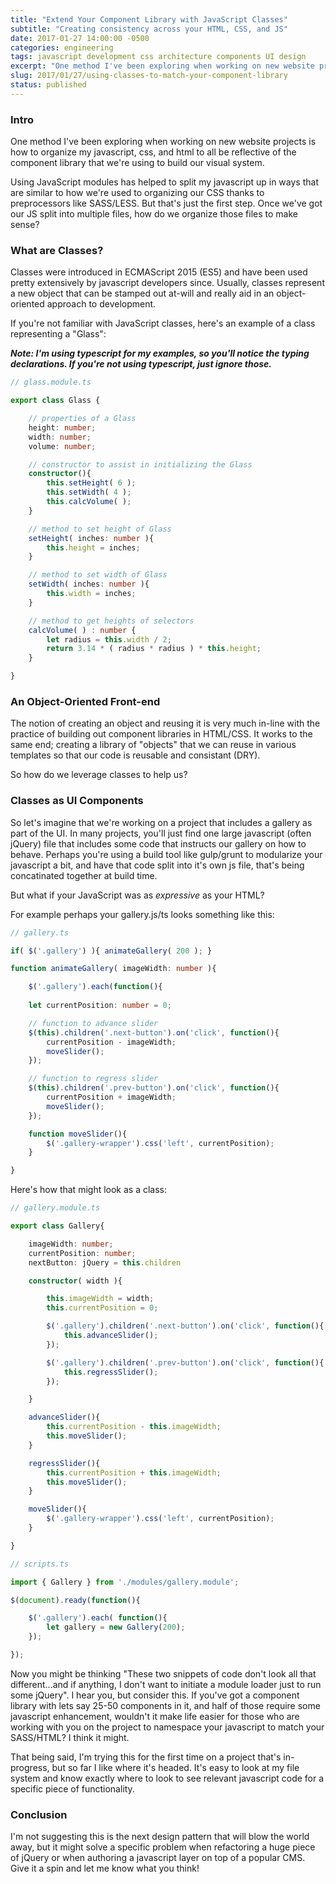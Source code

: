 ```yaml
---
title: "Extend Your Component Library with JavaScript Classes"
subtitle: "Creating consistency across your HTML, CSS, and JS"
date: 2017-01-27 14:00:00 -0500
categories: engineering
tags: javascript development css architecture components UI design
excerpt: "One method I've been exploring when working on new website projects is how to organize my javascript, css, and html to all be reflective of the component library that we're using to build our visual system."
slug: 2017/01/27/using-classes-to-match-your-component-library
status: published
---
```


### Intro

One method I've been exploring when working on new website projects is how to organize my javascript, css, and html to all be reflective of the component library that we're using to build our visual system.

Using JavaScript modules has helped to split my javascript up in ways that are similar to how we're used to organizing our CSS thanks to preprocessors like SASS/LESS. But that's just the first step. Once we've got our JS split into multiple files, how do we organize those files to make sense?

### What are Classes?

Classes were introduced in ECMAScript 2015 (ES5) and have been used pretty extensively by javascript developers since. Usually, classes represent a new object that can be stamped out at-will and really aid in an object-oriented approach to development.

If you're not familiar with JavaScript classes, here's an example of a class representing a "Glass":

_**Note: I'm using typescript for my examples, so you'll notice the typing declarations. If you're not using typescript, just ignore those.**_

```typescript
// glass.module.ts

export class Glass {

    // properties of a Glass
    height: number;
    width: number;
    volume: number;

    // constructor to assist in initializing the Glass
    constructor(){
        this.setHeight( 6 );
        this.setWidth( 4 );
        this.calcVolume( );
    }

    // method to set height of Glass
    setHeight( inches: number ){
        this.height = inches;
    }

    // method to set width of Glass
    setWidth( inches: number ){
        this.width = inches;
    }

    // method to get heights of selectors
    calcVolume( ) : number {
        let radius = this.width / 2;
        return 3.14 * ( radius * radius ) * this.height;
    }

}

```

### An Object-Oriented Front-end

The notion of creating an object and reusing it is very much in-line with the practice of building out component libraries in HTML/CSS. It works to the same end; creating a library of "objects" that we can reuse in various templates so that our code is reusable and consistant (DRY).

So how do we leverage classes to help us?

### Classes as UI Components

So let's imagine that we're working on a project that includes a gallery as part of the UI. In many projects, you'll just find one large javascript (often jQuery) file that includes some code that instructs our gallery on how to behave. Perhaps you're using a build tool like gulp/grunt to modularize your javascript a bit, and have that code split into it's own js file, that's being concatinated together at build time. 

But what if your JavaScript was as _expressive_ as your HTML?

For example perhaps your gallery.js/ts looks something like this:

```typescript
// gallery.ts

if( $('.gallery') ){ animateGallery( 200 ); }

function animateGallery( imageWidth: number ){

    $('.gallery').each(function(){
    
    let currentPosition: number = 0;

    // function to advance slider
    $(this).children('.next-button').on('click', function(){
        currentPosition - imageWidth;
        moveSlider();
    });

    // function to regress slider
    $(this).children('.prev-button').on('click', function(){
        currentPosition + imageWidth;
        moveSlider();
    });

    function moveSlider(){
        $('.gallery-wrapper').css('left', currentPosition);
    }

}


```

Here's how that might look as a class:

```typescript
// gallery.module.ts

export class Gallery{

    imageWidth: number;
    currentPosition: number;
    nextButton: jQuery = this.children

    constructor( width ){

        this.imageWidth = width;
        this.currentPosition = 0;

        $('.gallery').children('.next-button').on('click', function(){
            this.advanceSlider();
        });

        $('.gallery').children('.prev-button').on('click', function(){
            this.regressSlider();
        });

    }

    advanceSlider(){
        this.currentPosition - this.imageWidth;
        this.moveSlider();
    }

    regressSlider(){
        this.currentPosition + this.imageWidth;
        this.moveSlider();
    }

    moveSlider(){
        $('.gallery-wrapper').css('left', currentPosition);
    }

}
```

```typescript
// scripts.ts

import { Gallery } from './modules/gallery.module';

$(document).ready(function(){

    $('.gallery').each( function(){
        let gallery = new Gallery(200);
    });

});
```

Now you might be thinking "These two snippets of code don't look all that different...and if anything, I don't want to initiate a module loader just to run some jQuery". I hear you, but consider this. If you've got a component library with lets say 25-50 components in it, and half of those require some javascript enhancement, wouldn't it make life easier for those who are working with you on the project to namespace your javascript to match your SASS/HTML? I think it might. 

That being said, I'm trying this for the first time on a project that's in-progress, but so far I like where it's headed. It's easy to look at my file system and know exactly where to look to see relevant javascript code for a specific piece of functionality.

### Conclusion

I'm not suggesting this is the next design pattern that will blow the world away, but it might solve a specific problem when refactoring a huge piece of jQuery or when authoring a javascript layer on top of a popular CMS. Give it a spin and let me know what you think!

